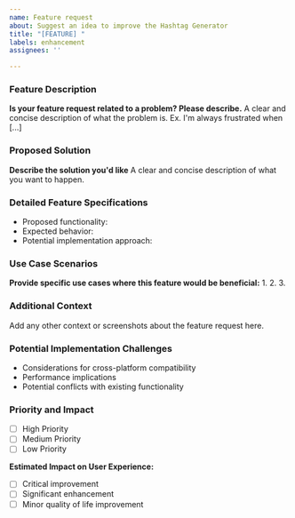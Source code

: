 ```yaml
---
name: Feature request
about: Suggest an idea to improve the Hashtag Generator
title: "[FEATURE] "
labels: enhancement
assignees: ''

---
```


### Feature Description
**Is your feature request related to a problem? Please describe.**
A clear and concise description of what the problem is. Ex. I'm always frustrated when [...]

### Proposed Solution
**Describe the solution you'd like**
A clear and concise description of what you want to happen.

### Detailed Feature Specifications
- Proposed functionality:
- Expected behavior:
- Potential implementation approach:

### Use Case Scenarios
**Provide specific use cases where this feature would be beneficial:**
1. 
2. 
3. 

### Additional Context
Add any other context or screenshots about the feature request here.

### Potential Implementation Challenges
- Considerations for cross-platform compatibility
- Performance implications
- Potential conflicts with existing functionality

### Priority and Impact
- [ ] High Priority
- [ ] Medium Priority
- [ ] Low Priority

**Estimated Impact on User Experience:**
- [ ] Critical improvement
- [ ] Significant enhancement
- [ ] Minor quality of life improvement
